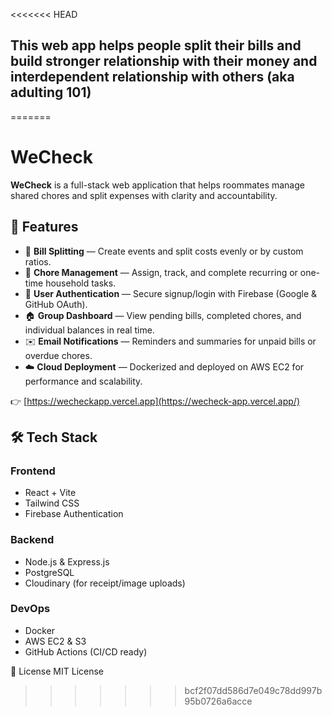 <<<<<<< HEAD
## This web app helps people split their bills and build stronger relationship with their money and interdependent relationship with others (aka adulting 101)

=======
# WeCheck

**WeCheck** is a full-stack web application that helps roommates manage shared chores and split expenses with clarity and accountability.

## 🌟 Features

- 🧾 **Bill Splitting** — Create events and split costs evenly or by custom ratios.
- 🧹 **Chore Management** — Assign, track, and complete recurring or one-time household tasks.
- 🔐 **User Authentication** — Secure signup/login with Firebase (Google & GitHub OAuth).
- 🏠 **Group Dashboard** — View pending bills, completed chores, and individual balances in real time.
- ✉️ **Email Notifications** — Reminders and summaries for unpaid bills or overdue chores.
- ☁️ **Cloud Deployment** — Dockerized and deployed on AWS EC2 for performance and scalability.

👉 [https://wecheckapp.vercel.app](https://wecheck-app.vercel.app/)

## 🛠️ Tech Stack

### Frontend
- React + Vite
- Tailwind CSS
- Firebase Authentication

### Backend
- Node.js & Express.js
- PostgreSQL
- Cloudinary (for receipt/image uploads)

### DevOps
- Docker
- AWS EC2 & S3
- GitHub Actions (CI/CD ready)

📄 License
MIT License
>>>>>>> bcf2f07dd586d7e049c78dd997b95b0726a6acce

